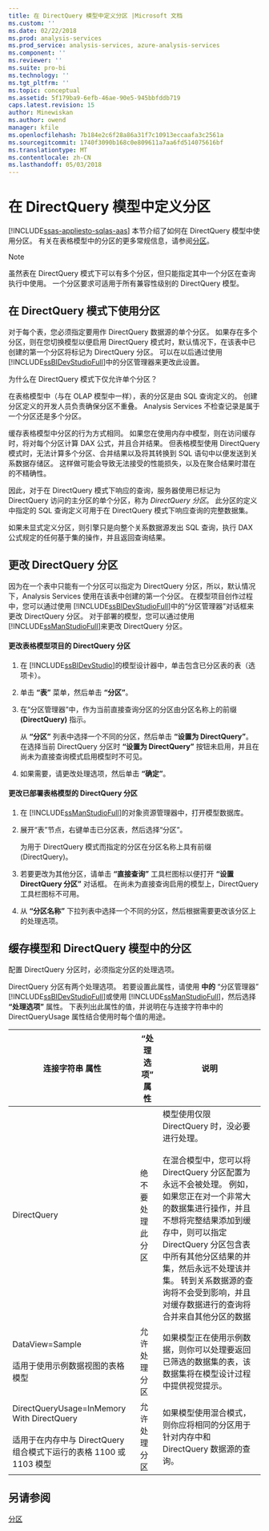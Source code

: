 ```yaml
---
title: 在 DirectQuery 模型中定义分区 |Microsoft 文档
ms.custom: ''
ms.date: 02/22/2018
ms.prod: analysis-services
ms.prod_service: analysis-services, azure-analysis-services
ms.component: ''
ms.reviewer: ''
ms.suite: pro-bi
ms.technology: ''
ms.tgt_pltfrm: ''
ms.topic: conceptual
ms.assetid: 5f179ba9-6efb-46ae-90e5-945bbfddb719
caps.latest.revision: 15
author: Minewiskan
ms.author: owend
manager: kfile
ms.openlocfilehash: 7b184e2c6f28a86a31f7c10913eccaafa3c2561a
ms.sourcegitcommit: 1740f3090b168c0e809611a7aa6fd514075616bf
ms.translationtype: MT
ms.contentlocale: zh-CN
ms.lasthandoff: 05/03/2018
---
```

# <a name="define-partitions-in-directquery-models"></a>在 DirectQuery 模型中定义分区
[!INCLUDE[ssas-appliesto-sqlas-aas](../../includes/ssas-appliesto-sqlas-aas.md)]
  本节介绍了如何在 DirectQuery 模型中使用分区。 有关在表格模型中的分区的更多常规信息，请参阅[分区](../../analysis-services/tabular-models/partitions-ssas-tabular.md)。  
  
> [!NOTE]  
>  虽然表在 DirectQuery 模式下可以有多个分区，但只能指定其中一个分区在查询执行中使用。 一个分区要求可适用于所有兼容性级别的 DirectQuery 模型。  
  
## <a name="using-partitions-in-directquery-mode"></a>在 DirectQuery 模式下使用分区  
 对于每个表，您必须指定要用作 DirectQuery 数据源的单个分区。  如果存在多个分区，则在您切换模型以便启用 DirectQuery 模式时，默认情况下，在该表中已创建的第一个分区将标记为 DirectQuery 分区。 可以在以后通过使用 [!INCLUDE[ssBIDevStudioFull](../../includes/ssbidevstudiofull-md.md)]中的分区管理器来更改此设置。  
  
 为什么在 DirectQuery 模式下仅允许单个分区？  
  
 在表格模型中（与在 OLAP 模型中一样），表的分区是由 SQL 查询定义的。 创建分区定义的开发人员负责确保分区不重叠。 Analysis Services 不检查记录是属于一个分区还是多个分区。  
  
 缓存表格模型中分区的行为方式相同。 如果您在使用内存中模型，则在访问缓存时，将对每个分区计算 DAX 公式，并且合并结果。 但表格模型使用 DirectQuery 模式时，无法计算多个分区、合并结果以及将其转换到 SQL 语句中以便发送到关系数据存储区。 这样做可能会导致无法接受的性能损失，以及在聚合结果时潜在的不精确性。  
  
 因此，对于在 DirectQuery 模式下响应的查询，服务器使用已标记为 DirectQuery 访问的主分区的单个分区，称为 *DirectQuery 分区*。  此分区的定义中指定的 SQL 查询定义可用于在 DirectQuery 模式下响应查询的完整数据集。  
  
 如果未显式定义分区，则引擎只是向整个关系数据源发出 SQL 查询，执行 DAX 公式规定的任何基于集的操作，并且返回查询结果。  
  
  
## <a name="change-a-directquery-partition"></a>更改 DirectQuery 分区  
 因为在一个表中只能有一个分区可以指定为 DirectQuery 分区，所以，默认情况下，Analysis Services 使用在该表中创建的第一个分区。 在模型项目创作过程中，您可以通过使用 [!INCLUDE[ssBIDevStudioFull](../../includes/ssbidevstudiofull-md.md)]中的“分区管理器”对话框来更改 DirectQuery 分区。 对于部署的模型，您可以通过使用 [!INCLUDE[ssManStudioFull](../../includes/ssmanstudiofull-md.md)]来更改 DirectQuery 分区。  
  
#### <a name="change-the-directquery-partition-for-a-tabular-model-project"></a>更改表格模型项目的 DirectQuery 分区  
  
1.  在 [!INCLUDE[ssBIDevStudio](../../includes/ssbidevstudio-md.md)]的模型设计器中，单击包含已分区表的表（选项卡）。  
  
2.  单击 **“表”** 菜单，然后单击 **“分区”**。  
  
3.  在“分区管理器”中，作为当前直接查询分区的分区由分区名称上的前缀 **(DirectQuery)** 指示。  
  
     从 **“分区”** 列表中选择一个不同的分区，然后单击 **“设置为 DirectQuery”**。 在选择当前 DirectQuery 分区时 **“设置为 DirectQuery”** 按钮未启用，并且在尚未为直接查询模式启用模型时不可见。  
  
4.  如果需要，请更改处理选项，然后单击 **“确定”**。  
  
#### <a name="change-the-directquery-partition-for-a-deployed-tabular-model"></a>更改已部署表格模型的 DirectQuery 分区  
  
1.  在 [!INCLUDE[ssManStudioFull](../../includes/ssmanstudiofull-md.md)]的对象资源管理器中，打开模型数据库。  
  
2.  展开“表”节点，右键单击已分区表，然后选择“分区”。  
  
     为用于 DirectQuery 模式而指定的分区在分区名称上具有前缀 (DirectQuery)。  
  
3.  若要更改为其他分区，请单击 **“直接查询”** 工具栏图标以便打开 **“设置 DirectQuery 分区”** 对话框。 在尚未为直接查询启用的模型上，DirectQuery 工具栏图标不可用。  
  
4.  从 **“分区名称”** 下拉列表中选择一个不同的分区，然后根据需要更改该分区上的处理选项。  
  
## <a name="partitions-in-cached-models-and-in-directquery-models"></a>缓存模型和 DirectQuery 模型中的分区  
 配置 DirectQuery 分区时，必须指定分区的处理选项。  
  
 DirectQuery 分区有两个处理选项。 若要设置此属性，请使用 **中的** “分区管理器” [!INCLUDE[ssBIDevStudioFull](../../includes/ssbidevstudiofull-md.md)]或使用 [!INCLUDE[ssManStudioFull](../../includes/ssmanstudiofull-md.md)]，然后选择 **“处理选项”** 属性。 下表列出此属性的值，并说明在与连接字符串中的 DirectQueryUsage 属性结合使用时每个值的用途。  
  
|**连接字符串** 属性|**“处理选项”** 属性|说明|  
|------------------------------------|------------------------------------|-----------|  
|DirectQuery|绝不要处理此分区|模型使用仅限 DirectQuery 时，没必要进行处理。<br /><br /> 在混合模型中，您可以将 DirectQuery 分区配置为永远不会被处理。 例如，如果您正在对一个非常大的数据集进行操作，并且不想将完整结果添加到缓存中，则可以指定 DirectQuery 分区包含表中所有其他分区结果的并集，然后永远不处理该并集。 转到关系数据源的查询将不会受到影响，并且对缓存数据进行的查询将合并来自其他分区的数据|  
|DataView=Sample<br /><br /> 适用于使用示例数据视图的表格模型|允许处理分区|如果模型正在使用示例数据，则你可以处理要返回已筛选的数据集的表，该数据集将在模型设计过程中提供视觉提示。|  
|DirectQueryUsage=InMemory With DirectQuery<br /><br /> 适用于在内存中与 DirectQuery 组合模式下运行的表格 1100 或 1103 模型|允许处理分区|如果模型使用混合模式，则你应将相同的分区用于针对内存中和 DirectQuery 数据源的查询。|  
  
## <a name="see-also"></a>另请参阅  
 [分区](../../analysis-services/tabular-models/partitions-ssas-tabular.md)  
  
  
